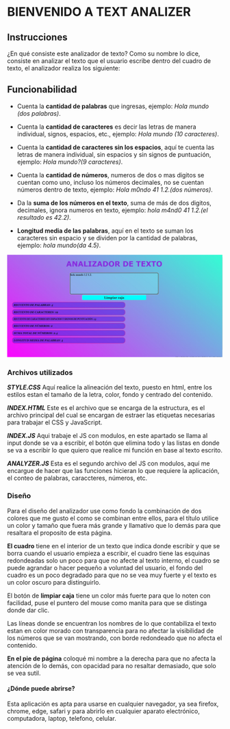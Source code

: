 # BIENVENIDO A TEXT ANALIZER

## Instrucciones

¿En qué consiste este analizador de texto? Como su nombre lo dice, consiste en analizar el texto que el usuario escribe dentro del cuadro de texto, el analizador realiza los siguiente:

## Funcionabilidad

+ Cuenta la **cantidad de palabras** que ingresas, ejemplo: _Hola mundo (dos palabras)_.

+ Cuenta la **cantidad de caracteres** es decir las letras de manera individual, signos, espacios, etc., ejemplo: _Hola mundo (10 caracteres)_.

+ Cuenta la **cantidad de caracteres sin los espacios**, aquí te cuenta las letras de manera individual, sin espacios y sin signos de puntuación, ejemplo: _Hola mundo?(9 caracteres)_.

+ Cuenta la **cantidad de números**, numeros de dos o mas digitos se cuentan como uno, incluso los números decimales, no se cuentan números dentro de texto, ejemplo: _Hola m0ndo 41 1.2.(dos números)_.

+ Da la **suma de los números en el texto**, suma de más de dos digitos, decimales, ignora numeros en texto, ejemplo: _hola m4nd0 41 1.2.(el resultado es 42.2)_.

+ **Longitud media de las palabras**, aquí en el texto se suman los caracteres sin espacio y se dividen por la cantidad de palabras, ejemplo: _hola mundo(da 4.5)_.

![analizador con el texto](text-analyzer2.jpg)

### Archivos utilizados

***STYLE.CSS***
Aquí realice la alineación del texto, puesto en html, entre los estilos estan el tamaño de la letra, color, fondo y centrado del contenido.

***INDEX.HTML***
Este es el archivo que se encarga de la estructura, es el archivo principal del cual se encargan de estraer las etiquetas necesarias para trabajar el CSS y  JavaScript.

***INDEX.JS***
Aqui trabaje el JS con modulos, en este apartado se llama al input donde se va a escribir, el botón que elimina todo y las listas en donde se va a escribir lo que quiero que realice mi función en base al texto escrito.

***ANALYZER.JS***
Esta es el segundo archivo del JS con modulos, aquí me encargue de hacer que las funciones hicieran lo que requiere la aplicación, el conteo de palabras, caraccteres, números, etc.

### Diseño

Para el diseño del analizador use como fondo la combinación de dos colores que me gusto el como se combinan entre ellos, para el título utilice un color y tamaño que fuera más grande y llamativo que lo demás para que resaltara el proposito de esta página.

**El cuadro** tiene en el interior de un texto que indica donde escribir y que se borra cuando el usuario empieza a escribir, el cuadro tiene las esquinas redondeadas solo un poco para que no afecte al texto interno, el cuadro se puede agrandar o hacer pequeño a voluntad del usuario, el fondo del cuadro es un poco degradado para que no se vea muy fuerte y el texto es un color oscuro para distinguirlo.

El botón de **limpiar caja** tiene un color más fuerte para que lo noten con facilidad, puse el puntero del mouse como manita para que se distinga donde dar clic.

Las líneas donde se encuentran los nombres de lo que contabiliza el texto estan en color morado con transparencia para no afectar la visibilidad de los números que se van mostrando, con borde redondeado que no afecta el contenido.

**En el pie de página** coloqué mi nombre a la derecha para que no afecta la atención de lo demás, con opacidad para no resaltar demasiado, que solo se vea sutil.

#### ¿Dónde puede abrirse?
Esta aplicación es apta para usarse en cualquier navegador, ya sea firefox, chrome, edge, safari y para abrirlo en cualquier aparato electrónico, computadora, laptop, telefono, celular.
